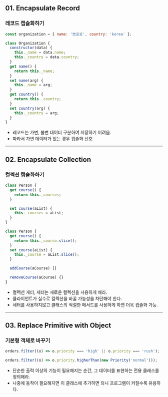 ## 01. Encapsulate Record

### 레코드 캡슐화하기

```js
const organization = { name: '뽀로로', country: 'korea' };
```

```js
class Organization {
  constructor(data) {
    this._name = data.name;
    this._country = data.country;
  }
  get name() {
    return this._name;
  }
  set name(arg) {
    this._name = arg;
  }
  get country() {
    return this._country;
  }
  set country(arg) {
    this._country = arg;
  }
}
```

- 레코드는 가변, 불변 데이터 구분하여 저장하기 어려움.
- 따라서 가변 데이터가 있는 경우 캡슐화 선호

---

## 02. Encapsulate Collection

### 컬렉션 캡슐화하기

```js
class Person {
  get course() {
    return this._courses;
  }

  set course(aList) {
    this._courses = aList;
  }
}
```

```js
class Person {
  get course() {
    return this._course.slice();
  }
  set course(aList) {
    this._course = aList.slice();
  }

  addCourse(aCourse) {}

  removeCourse(aCourse) {}
}
```

- 컬렉션 게터, 세터는 새로운 컬렉션을 사용하게 해라.
- 클라이언트가 실수로 컬렉션을 바꿀 가능성을 차단해야 한다.
- 세터를 사용하지않고 클래스의 적절한 메서드를 사용하게 하면 더욱 캡슐화 가능.

---

## 03. Replace Primitive with Object

### 기본형 객체로 바꾸기

```js
orders.filter((o) => o.priority === 'high' || o.priority === 'rush');
```

```js
orders.filter((o) => o.priority.higherThan(new Priority('normal')));
```

- 단순한 출력 이상의 기능이 필요해지는 순간, 그 데이터를 표현하는 전용 클래스를 정의해라.
- 나중에 동작이 필요해지면 이 클래스에 추가하면 되니 프로그램이 커질수록 유용하다.
